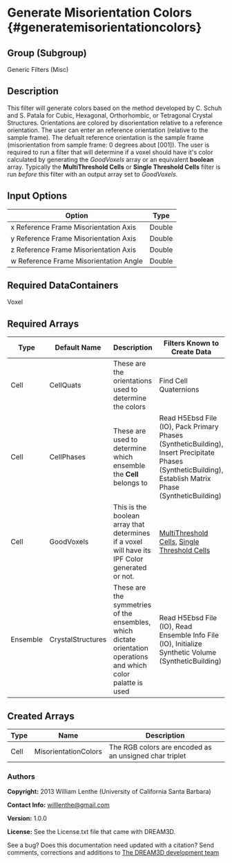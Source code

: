 Generate Misorientation Colors {#generatemisorientationcolors}
========

## Group (Subgroup) ##
Generic Filters (Misc)

## Description ##
This filter will generate colors based on the method developed by C. Schuh and S. Patala for Cubic, Hexagonal, Orthorhombic, or Tetragonal Crystal Structures. Orientations are colored by disorientation relative to a reference orientation. The user can enter an reference orientation (relative to the sample frame). The defualt reference orientation is the sample frame (misorientation from sample frame: 0 degrees about [001]). The user is required to run a filter that will determine if a voxel should have it's color calculated by generating the _GoodVoxels_ array or an equivalent **boolean** array. Typically the **MultiThreshold Cells** or **Single Threshold Cells** filter is run _before_ this filter with an output array set to _GoodVoxels_.


## Input Options ##

| Option | Type |
|-------|-------|
| x Reference Frame Misorientation Axis | Double |
| y Reference Frame Misorientation Axis | Double |
| z Reference Frame Misorientation Axis | Double |
| w Reference Frame Misorientation Angle| Double |


## Required DataContainers ##

Voxel

## Required Arrays ##

| Type | Default Name | Description  | Filters Known to Create Data |
|------|--------------|------------|-----|
| Cell | CellQuats |  These are the orientations used to determine the colors | Find Cell Quaternions |
| Cell | CellPhases |  These are used to determine which ensemble the **Cell** belongs to | Read H5Ebsd File (IO), Pack Primary Phases (SyntheticBuilding), Insert Precipitate Phases (SyntheticBuilding), Establish Matrix Phase (SyntheticBuilding) |  
| Cell | GoodVoxels | This is the boolean array that determines if a voxel will have its IPF Color generated or not. | [MultiThreshold Cells](multithresholdcells.html), [Single Threshold Cells](singlethresholdcells.html) |
| Ensemble | CrystalStructures |  These are the symmetries of the ensembles, which dictate orientation operations and which color palatte is used | Read H5Ebsd File (IO), Read Ensemble Info File (IO), Initialize Synthetic Volume (SyntheticBuilding) |

## Created Arrays ##

| Type | Name | Description |
|------|------|-------------|
| Cell | MisorientationColors | The RGB colors are encoded as an unsigned char triplet  |


### Authors ###


**Copyright:** 2013 William Lenthe (University of California Santa Barbara)

**Contact Info:** willlenthe@gmail.com

**Version:** 1.0.0

**License:** See the License.txt file that came with DREAM3D.

See a bug? Does this documentation need updated with a citation? Send comments, corrections and additions to [The DREAM3D development team](mailto:dream3d@bluequartz.net?subject=Documentation%20Correction)

